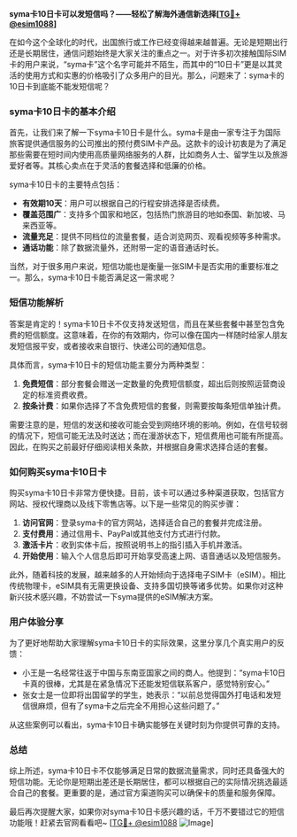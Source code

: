 **syma卡10日卡可以发短信吗？——轻松了解海外通信新选择[[TG💪+ @esim1088](https://t.me/s/esim1088)]**

在如今这个全球化的时代，出国旅行或工作已经变得越来越普遍。无论是短期出行还是长期居住，通信问题始终是大家关注的重点之一。对于许多初次接触国际SIM卡的用户来说，“syma卡”这个名字可能并不陌生，而其中的“10日卡”更是以其灵活的使用方式和实惠的价格吸引了众多用户的目光。那么，问题来了：syma卡的10日卡到底能不能发短信呢？

### syma卡10日卡的基本介绍

首先，让我们来了解一下syma卡10日卡是什么。syma卡是由一家专注于为国际旅客提供通信服务的公司推出的预付费SIM卡产品。这款卡的设计初衷是为了满足那些需要在短时间内使用高质量网络服务的人群，比如商务人士、留学生以及旅游爱好者等。其核心卖点在于灵活的套餐选择和低廉的价格。

syma卡10日卡的主要特点包括：
- **有效期10天**：用户可以根据自己的行程安排选择是否续费。
- **覆盖范围广**：支持多个国家和地区，包括热门旅游目的地如泰国、新加坡、马来西亚等。
- **流量充足**：提供不同档位的流量套餐，适合浏览网页、观看视频等多种需求。
- **通话功能**：除了数据流量外，还附带一定的语音通话时长。

当然，对于很多用户来说，短信功能也是衡量一张SIM卡是否实用的重要标准之一。那么，syma卡10日卡能否满足这一需求呢？

### 短信功能解析

答案是肯定的！syma卡10日卡不仅支持发送短信，而且在某些套餐中甚至包含免费的短信额度。这意味着，在你的有效期内，你可以像在国内一样随时给家人朋友发短信报平安，或者接收来自银行、快递公司的通知信息。

具体而言，syma卡10日卡的短信功能主要分为两种类型：
1. **免费短信**：部分套餐会赠送一定数量的免费短信额度，超出后则按照运营商设定的标准资费收费。
2. **按条计费**：如果你选择了不含免费短信的套餐，则需要按每条短信单独计费。

需要注意的是，短信的发送和接收可能会受到网络环境的影响。例如，在信号较弱的情况下，短信可能无法及时送达；而在漫游状态下，短信费用也可能有所提高。因此，在购买之前最好仔细阅读相关条款，并根据自身需求选择合适的套餐。

### 如何购买syma卡10日卡

购买syma卡10日卡非常方便快捷。目前，该卡可以通过多种渠道获取，包括官方网站、授权代理商以及线下零售店等。以下是一些常见的购买步骤：

1. **访问官网**：登录syma卡的官方网站，选择适合自己的套餐并完成注册。
2. **支付费用**：通过信用卡、PayPal或其他支付方式进行付款。
3. **激活卡片**：收到实体卡后，按照说明书上的指引插入手机并激活。
4. **开始使用**：输入个人信息后即可开始享受高速上网、语音通话以及短信服务。

此外，随着科技的发展，越来越多的人开始倾向于选择电子SIM卡（eSIM）。相比传统物理卡，eSIM具有无需更换设备、支持多国切换等诸多优势。如果你对这种新兴技术感兴趣，不妨尝试一下syma提供的eSIM解决方案。

### 用户体验分享

为了更好地帮助大家理解syma卡10日卡的实际效果，这里分享几个真实用户的反馈：

- 小王是一名经常往返于中国与东南亚国家之间的商人。他提到：“syma卡10日卡真的很棒，尤其是在紧急情况下还能发短信联系客户，感觉特别安心。”
- 张女士是一位即将出国留学的学生，她表示：“以前总觉得国外打电话和发短信很麻烦，但有了syma卡之后完全不用担心这些问题了。”

从这些案例可以看出，syma卡10日卡确实能够在关键时刻为你提供可靠的支持。

### 总结

综上所述，syma卡10日卡不仅能够满足日常的数据流量需求，同时还具备强大的短信功能。无论你是短期出差还是长期居住，都可以根据自己的实际情况挑选最适合自己的套餐。更重要的是，通过官方渠道购买可以确保卡的质量和服务保障。

最后再次提醒大家，如果你对syma卡10日卡感兴趣的话，千万不要错过它的短信功能哦！赶紧去官网看看吧~ [[TG💪+ @esim1088](https://t.me/s/esim1088) ![Image](https://i.postimg.cc/4NQfJmqS/Snipaste-2025-05-13-00-14-12.png)]